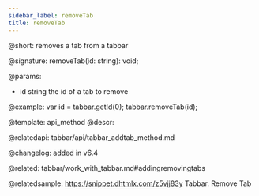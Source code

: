 ```yaml
---
sidebar_label: removeTab
title: removeTab
---          
```


@short: removes a tab from a tabbar

@signature: removeTab(id: string): void;

@params:
- id 		string 			the id of a tab to remove

@example:
var id = tabbar.getId(0);
tabbar.removeTab(id);


@template: api_method
@descr:

@relatedapi: tabbar/api/tabbar_addtab_method.md

@changelog: added in v6.4

@related: tabbar/work_with_tabbar.md#addingremovingtabs

@relatedsample: https://snippet.dhtmlx.com/z5vjj83y	Tabbar. Remove Tab